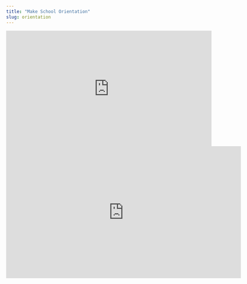 ```yaml
---
title: "Make School Orientation"
slug: orientation
---
```


<iframe width="560" height="315" src="https://www.youtube.com/embed/1ikpLnHq6f8" frameborder="0" allowfullscreen></iframe>

<embed src="https://s3.amazonaws.com/mgwu-misc/MS-17/Slides/Orientation.pdf" width="640" height="360" type='application/pdf'>